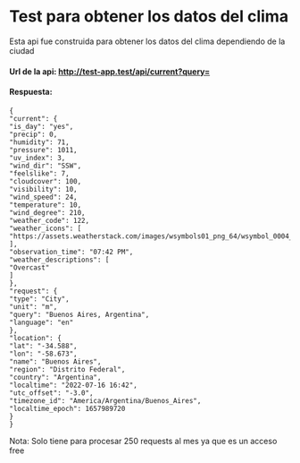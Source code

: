 # Test para obtener los datos del clima

Esta api fue construida para obtener los datos del clima dependiendo de la ciudad

#### Url de la api: http://test-app.test/api/current?query=<NOMBRE DE LA CIUDAD>

#### Respuesta:

````
{
"current": {
"is_day": "yes",
"precip": 0,
"humidity": 71,
"pressure": 1011,
"uv_index": 3,
"wind_dir": "SSW",
"feelslike": 7,
"cloudcover": 100,
"visibility": 10,
"wind_speed": 24,
"temperature": 10,
"wind_degree": 210,
"weather_code": 122,
"weather_icons": [
"https://assets.weatherstack.com/images/wsymbols01_png_64/wsymbol_0004_black_low_cloud.png"
],
"observation_time": "07:42 PM",
"weather_descriptions": [
"Overcast"
]
},
"request": {
"type": "City",
"unit": "m",
"query": "Buenos Aires, Argentina",
"language": "en"
},
"location": {
"lat": "-34.588",
"lon": "-58.673",
"name": "Buenos Aires",
"region": "Distrito Federal",
"country": "Argentina",
"localtime": "2022-07-16 16:42",
"utc_offset": "-3.0",
"timezone_id": "America/Argentina/Buenos_Aires",
"localtime_epoch": 1657989720
}
}
````

Nota: Solo tiene para procesar 250 requests al mes ya que es un acceso free
